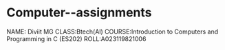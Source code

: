 # Computer--assignments
NAME: Diviit MG
CLASS:Btech(AI)
COURSE:Introduction to Computers and Programming in C (ES202)
ROLL:A023119821006
